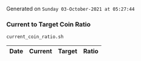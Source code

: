 Generated on `Sunday 03-October-2021 at 05:27:44`

### Current to Target Coin Ratio
`current_coin_ratio.sh`

Date|Current|Target|Ratio
---|---|---|---
